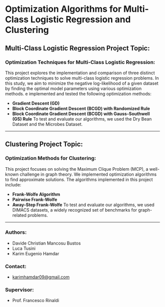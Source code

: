 # Optimization Algorithms for Multi-Class Logistic Regression and Clustering

## Multi-Class Logistic Regression Project Topic:
### Optimization Techniques for Multi-Class Logistic Regression:
This project explores the implementation and comparison of three distinct optimization techniques to solve multi-class logistic regression problems. 
In this study, we aim to minimize the negative log-likelihood of a given dataset by finding the optimal model parameters using various optimization methods.
e implemented and tested the following optimization methods:
- **Gradient Descent (GD)**
- **Block Coordinate Gradient Descent (BCGD) with Randomized Rule**
- **Block Coordinate Gradient Descent (BCGD) with Gauss-Southwell (GS) Rule**
To test and evaluate our algorithms, we used the Dry Bean Dataset and the Microbes Dataset.
---

## Clustering Project Topic:
### Optimization Methods for Clustering:
This project focuses on solving the Maximum Clique Problem (MCP), a well-known challenge in graph theory.
We implemented optimization algorithms to find approximate solutions.
The algorithms implemented in this project include:
- **Frank-Wolfe Algorithm**
- **Pairwise Frank-Wolfe**
- **Away-Step Frank-Wolfe**
To test and evaluate our algorithms, we used DIMACS datasets, a widely recognized set of benchmarks for graph-related problems.

---

### Authors:
- Davide Christian Mancosu Bustos  
- Luca Tusini  
- Karim Eugenio Hamdar

### Contact:
- karimhamdar09@gmail.com  


### Supervisor:
- Prof. Francesco Rinaldi
